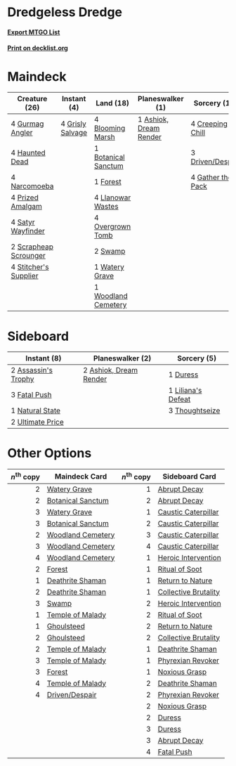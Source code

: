 # Dredgeless Dredge

#### [Export MTGO List](../collection/Dredgeless%20Dredge/Dredgeless%20Dredge.txt)
#### [Print on decklist.org](http://decklist.org/?deckmain=1%09Ashiok,%20Dream%20Render%0A4%09Blooming%20Marsh%0A1%09Botanical%20Sanctum%0A4%09Creeping%20Chill%0A3%09Driven/Despair%0A1%09Forest%0A4%09Gather%20the%20Pack%0A4%09Grisly%20Salvage%0A4%09Gurmag%20Angler%0A4%09Haunted%20Dead%0A4%09Llanowar%20Wastes%0A4%09Narcomoeba%0A4%09Overgrown%20Tomb%0A4%09Prized%20Amalgam%0A4%09Satyr%20Wayfinder%0A2%09Scrapheap%20Scrounger%0A4%09Stitcher's%20Supplier%0A2%09Swamp%0A1%09Watery%20Grave%0A1%09Woodland%20Cemetery&deckside=2%09Ashiok,%20Dream%20Render%0A2%09Assassin's%20Trophy%0A1%09Duress%0A3%09Fatal%20Push%0A1%09Liliana's%20Defeat%0A1%09Natural%20State%0A3%09Thoughtseize%0A2%09Ultimate%20Price)
# Maindeck

|                                         Creature (26)                                          |                                        Instant (4)                                        |                                          Land (18)                                           |                                        Planeswalker (1)                                         |                                        Sorcery (11)                                        |
|------------------------------------------------------------------------------------------------|-------------------------------------------------------------------------------------------|----------------------------------------------------------------------------------------------|-------------------------------------------------------------------------------------------------|--------------------------------------------------------------------------------------------|
|4 [Gurmag Angler](http://gatherer.wizards.com/Pages/Card/Details.aspx?multiverseid=391850)      |4 [Grisly Salvage](http://gatherer.wizards.com/Pages/Card/Details.aspx?multiverseid=405253)|4 [Blooming Marsh](http://gatherer.wizards.com/Pages/Card/Details.aspx?multiverseid=417816)   |1 [Ashiok, Dream Render](http://gatherer.wizards.com/Pages/Card/Details.aspx?multiverseid=461155)|4 [Creeping Chill](http://gatherer.wizards.com/Pages/Card/Details.aspx?multiverseid=452816) |
|4 [Haunted Dead](http://gatherer.wizards.com/Pages/Card/Details.aspx?multiverseid=414387)       |                                                                                           |1 [Botanical Sanctum](http://gatherer.wizards.com/Pages/Card/Details.aspx?multiverseid=417817)|                                                                                                 |3 [Driven/Despair](http://gatherer.wizards.com/Pages/Card/Details.aspx?multiverseid=430846) |
|4 [Narcomoeba](http://gatherer.wizards.com/Pages/Card/Details.aspx?multiverseid=136140)         |                                                                                           |1 [Forest](http://gatherer.wizards.com/Pages/Card/Details.aspx?multiverseid=439860)           |                                                                                                 |4 [Gather the Pack](http://gatherer.wizards.com/Pages/Card/Details.aspx?multiverseid=398448)|
|4 [Prized Amalgam](http://gatherer.wizards.com/Pages/Card/Details.aspx?multiverseid=410014)     |                                                                                           |4 [Llanowar Wastes](http://gatherer.wizards.com/Pages/Card/Details.aspx?multiverseid=129627)  |                                                                                                 |                                                                                            |
|4 [Satyr Wayfinder](http://gatherer.wizards.com/Pages/Card/Details.aspx?multiverseid=378508)    |                                                                                           |4 [Overgrown Tomb](http://gatherer.wizards.com/Pages/Card/Details.aspx?multiverseid=405103)   |                                                                                                 |                                                                                            |
|2 [Scrapheap Scrounger](http://gatherer.wizards.com/Pages/Card/Details.aspx?multiverseid=417804)|                                                                                           |2 [Swamp](http://gatherer.wizards.com/Pages/Card/Details.aspx?multiverseid=439858)            |                                                                                                 |                                                                                            |
|4 [Stitcher's Supplier](http://gatherer.wizards.com/Pages/Card/Details.aspx?multiverseid=447257)|                                                                                           |1 [Watery Grave](http://gatherer.wizards.com/Pages/Card/Details.aspx?multiverseid=405114)     |                                                                                                 |                                                                                            |
|                                                                                                |                                                                                           |1 [Woodland Cemetery](http://gatherer.wizards.com/Pages/Card/Details.aspx?multiverseid=443136)|                                                                                                 |                                                                                            |


# Sideboard

|                                         Instant (8)                                          |                                        Planeswalker (2)                                         |                                         Sorcery (5)                                         |
|----------------------------------------------------------------------------------------------|-------------------------------------------------------------------------------------------------|---------------------------------------------------------------------------------------------|
|2 [Assassin's Trophy](http://gatherer.wizards.com/Pages/Card/Details.aspx?multiverseid=452902)|2 [Ashiok, Dream Render](http://gatherer.wizards.com/Pages/Card/Details.aspx?multiverseid=461155)|1 [Duress](http://gatherer.wizards.com/Pages/Card/Details.aspx?multiverseid=14557)           |
|3 [Fatal Push](http://gatherer.wizards.com/Pages/Card/Details.aspx?multiverseid=423724)       |                                                                                                 |1 [Liliana's Defeat](http://gatherer.wizards.com/Pages/Card/Details.aspx?multiverseid=430757)|
|1 [Natural State](http://gatherer.wizards.com/Pages/Card/Details.aspx?multiverseid=407646)    |                                                                                                 |3 [Thoughtseize](http://gatherer.wizards.com/Pages/Card/Details.aspx?multiverseid=438676)    |
|2 [Ultimate Price](http://gatherer.wizards.com/Pages/Card/Details.aspx?multiverseid=394735)   |                                                                                                 |                                                                                             |


# Other Options

|*n*<sup>th</sup> copy|                                       Maindeck Card                                        |*n*<sup>th</sup> copy|                                        Sideboard Card                                         |
|--------------------:|--------------------------------------------------------------------------------------------|--------------------:|-----------------------------------------------------------------------------------------------|
|                    2|[Watery Grave](http://gatherer.wizards.com/Pages/Card/Details.aspx?multiverseid=405114)     |                    1|[Abrupt Decay](http://gatherer.wizards.com/Pages/Card/Details.aspx?multiverseid=456061)        |
|                    2|[Botanical Sanctum](http://gatherer.wizards.com/Pages/Card/Details.aspx?multiverseid=417817)|                    2|[Abrupt Decay](http://gatherer.wizards.com/Pages/Card/Details.aspx?multiverseid=456061)        |
|                    3|[Watery Grave](http://gatherer.wizards.com/Pages/Card/Details.aspx?multiverseid=405114)     |                    1|[Caustic Caterpillar](http://gatherer.wizards.com/Pages/Card/Details.aspx?multiverseid=398409) |
|                    3|[Botanical Sanctum](http://gatherer.wizards.com/Pages/Card/Details.aspx?multiverseid=417817)|                    2|[Caustic Caterpillar](http://gatherer.wizards.com/Pages/Card/Details.aspx?multiverseid=398409) |
|                    2|[Woodland Cemetery](http://gatherer.wizards.com/Pages/Card/Details.aspx?multiverseid=443136)|                    3|[Caustic Caterpillar](http://gatherer.wizards.com/Pages/Card/Details.aspx?multiverseid=398409) |
|                    3|[Woodland Cemetery](http://gatherer.wizards.com/Pages/Card/Details.aspx?multiverseid=443136)|                    4|[Caustic Caterpillar](http://gatherer.wizards.com/Pages/Card/Details.aspx?multiverseid=398409) |
|                    4|[Woodland Cemetery](http://gatherer.wizards.com/Pages/Card/Details.aspx?multiverseid=443136)|                    1|[Heroic Intervention](http://gatherer.wizards.com/Pages/Card/Details.aspx?multiverseid=423776) |
|                    2|[Forest](http://gatherer.wizards.com/Pages/Card/Details.aspx?multiverseid=439860)           |                    1|[Ritual of Soot](http://gatherer.wizards.com/Pages/Card/Details.aspx?multiverseid=452834)      |
|                    1|[Deathrite Shaman](http://gatherer.wizards.com/Pages/Card/Details.aspx?multiverseid=413757) |                    1|[Return to Nature](http://gatherer.wizards.com/Pages/Card/Details.aspx?multiverseid=461102)    |
|                    2|[Deathrite Shaman](http://gatherer.wizards.com/Pages/Card/Details.aspx?multiverseid=413757) |                    1|[Collective Brutality](http://gatherer.wizards.com/Pages/Card/Details.aspx?multiverseid=414380)|
|                    3|[Swamp](http://gatherer.wizards.com/Pages/Card/Details.aspx?multiverseid=439858)            |                    2|[Heroic Intervention](http://gatherer.wizards.com/Pages/Card/Details.aspx?multiverseid=423776) |
|                    1|[Temple of Malady](http://gatherer.wizards.com/Pages/Card/Details.aspx?multiverseid=380515) |                    2|[Ritual of Soot](http://gatherer.wizards.com/Pages/Card/Details.aspx?multiverseid=452834)      |
|                    1|[Ghoulsteed](http://gatherer.wizards.com/Pages/Card/Details.aspx?multiverseid=409861)       |                    2|[Return to Nature](http://gatherer.wizards.com/Pages/Card/Details.aspx?multiverseid=461102)    |
|                    2|[Ghoulsteed](http://gatherer.wizards.com/Pages/Card/Details.aspx?multiverseid=409861)       |                    2|[Collective Brutality](http://gatherer.wizards.com/Pages/Card/Details.aspx?multiverseid=414380)|
|                    2|[Temple of Malady](http://gatherer.wizards.com/Pages/Card/Details.aspx?multiverseid=380515) |                    1|[Deathrite Shaman](http://gatherer.wizards.com/Pages/Card/Details.aspx?multiverseid=413757)    |
|                    3|[Temple of Malady](http://gatherer.wizards.com/Pages/Card/Details.aspx?multiverseid=380515) |                    1|[Phyrexian Revoker](http://gatherer.wizards.com/Pages/Card/Details.aspx?multiverseid=383343)   |
|                    3|[Forest](http://gatherer.wizards.com/Pages/Card/Details.aspx?multiverseid=439860)           |                    1|[Noxious Grasp](http://gatherer.wizards.com/Pages/Card/Details.aspx?multiverseid=466864)       |
|                    4|[Temple of Malady](http://gatherer.wizards.com/Pages/Card/Details.aspx?multiverseid=380515) |                    2|[Deathrite Shaman](http://gatherer.wizards.com/Pages/Card/Details.aspx?multiverseid=413757)    |
|                    4|[Driven/Despair](http://gatherer.wizards.com/Pages/Card/Details.aspx?multiverseid=430846)   |                    2|[Phyrexian Revoker](http://gatherer.wizards.com/Pages/Card/Details.aspx?multiverseid=383343)   |
|                     |                                                                                            |                    2|[Noxious Grasp](http://gatherer.wizards.com/Pages/Card/Details.aspx?multiverseid=466864)       |
|                     |                                                                                            |                    2|[Duress](http://gatherer.wizards.com/Pages/Card/Details.aspx?multiverseid=14557)               |
|                     |                                                                                            |                    3|[Duress](http://gatherer.wizards.com/Pages/Card/Details.aspx?multiverseid=14557)               |
|                     |                                                                                            |                    3|[Abrupt Decay](http://gatherer.wizards.com/Pages/Card/Details.aspx?multiverseid=456061)        |
|                     |                                                                                            |                    4|[Fatal Push](http://gatherer.wizards.com/Pages/Card/Details.aspx?multiverseid=423724)          |

